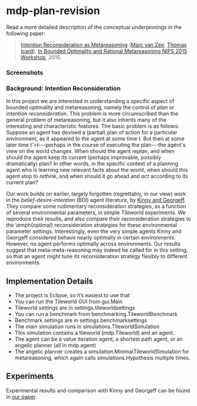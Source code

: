 # mdp-plan-revision

Read a more detailed description of the conceptual underpinnings in the following paper:

> [Intention Reconsideration as Metareasoning](http://www.marcvanzee.nl/publications/2015/borm2015_metareasoning.pdf) ([Marc van Zee](http://www.marcvanzee.nl), [Thomas Icard](http://stanford.edu/~icard/)), [In Bounded Optimality and Rational Metareasoning NIPS 2015 Workshop](https://sites.google.com/site/boundedoptimalityworkshop/home), 2015. 

### Screenshots



### Background: Intention Reconsideration
In this project we are interested in understanding a specific aspect of bounded optimality and metareasoning, namely the control of _plan_ or _intention reconsideration_. This problem is more circumscribed than the general problem of metareasoning, but it also inherits many of the interesting and characteristic features. The basic problem is as follows: Suppose an agent has devised a (partial) plan of action for a particular environment, as it appeared to the agent at some time _t_. But then at some later time _t'>t_---perhaps in the course of executing the plan---the agent's view on the world changes. When should the agent _replan_, and when should the agent keep its current (perhaps improvable, possibly dramatically) plan? In other words, in the specific context of a planning agent who is learning new relevant facts about the world, when should this agent stop to _rethink_, and when should it go ahead and _act_ according to its current plan? 

Our work builds on earlier, largely forgotten (regrettably, in our view) work in the _belief-desire-intention_ (BDI) agent literature, by [Kinny and Georgeff](http://www.ijcai.org/Past%20Proceedings/IJCAI-91-VOL1/PDF/014.pdf). They compare some rudimentary reconsideration strategies, as a function of several environmental parameters, in simple _Tileworld_ experiments. We reproduce their results, and also compare their reconsideration strategies to the \emph{optimal} reconsideration strategies for these environmental parameter settings. Interestingly, even the very simple agents Kinny and Georgeff considered behave nearly optimally in certain environments. However, no agent performs optimally across environments. Our results suggest that meta-meta-reasoning may indeed be called for in this setting, so that an agent might tune its reconsideration strategy flexibly to different environments.

## Implementation Details

-	The project is Eclipse, so it’s easiest to use that
-	You can run the Tileworld GUI from gui.Main
-	Tileworld settings are in settings.tileworldsettings
-	You can run a benchmark from benchmarking.TileworldBenchmark
-	Benchmark settings are in settings.benchmarksettings
-	The main simulation runs in simulations.TIleworldSimulation
-	This simulation contains a tileworld (mdp.Tileworld) and an agent.
-	The agent can be a value iteration agent, a shortest path agent, or an angelic planner (all in mdp.agent)
-	The angelic planner creates a simulation.MinimalTileworldSimulation for metareasoning, which again calls simulations.Hypothesis multiple times.


## Experiments

Experimental results and comparison with Kinny and Georgeff can be found in [our paper](http://www.marcvanzee.nl/publications/2015/borm2015_metareasoning.pdf).
